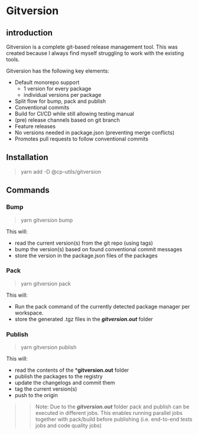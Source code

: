 # Gitversion 

## introduction

Gitversion is a complete git-based release management tool. This was created because I always find myself struggling to work with the existing tools.

Gitversion has the following key elements:
- Default monorepo support
  - 1 version for every package
  - individual versions per package
- Split flow for bump, pack and publish
- Conventional commits
- Build for CI/CD while still allowing testing manual
- (pre) release channels based on git branch
- Feature releases
- No versions needed in package.json (preventing merge conflicts)
- Promotes pull requests to follow conventional commits

## Installation

> yarn add -D @cp-utils/gitversion

## Commands

### Bump
> yarn gitversion bump

This will: 
- read the current version(s) from the git repo (using tags)
- bump the version(s) based on found conventional commit messages
- store the version in the package.json files of the packages

### Pack
> yarn gitversion pack

This will:
- Run the pack command of the currently detected package manager per workspace.
- store the generated .tgz files in the ***gitversion.out*** folder

### Publish
> yarn gitversion publish

This will:
- read the contents of the ***gitversion.out** folder
- publish the packages to the registry
- update the changelogs and commit them
- tag the current version(s)
- push to the origin

>> Note: Due to the ***gitversion.out*** folder pack and publish can be executed in different jobs. This enables running parallel jobs together with pack/build before publishing (i.e. end-to-end tests jobs and code quality jobs)
